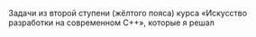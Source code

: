 Задачи из второй ступени (жёлтого пояса) курса «Искусство разработки на современном C++», которые я решал
